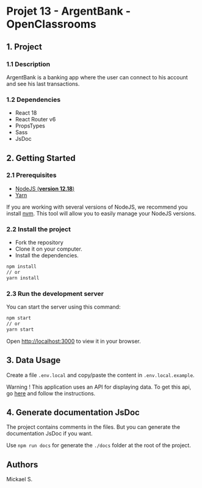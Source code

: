# Projet 13 - ArgentBank - OpenClassrooms
 
## 1. Project

### 1.1 Description

ArgentBank is a banking app where the user can connect to his account and see his last transactions.

### 1.2 Dependencies

* React 18
* React Router v6
* PropsTypes
* Sass
* JsDoc

## 2. Getting Started

### 2.1 Prerequisites

- [NodeJS (**version 12.18**)](https://nodejs.org/en/)
- [Yarn](https://yarnpkg.com/)

If you are working with several versions of NodeJS, we recommend you install [nvm](https://github.com/nvm-sh/nvm). This tool will allow you to easily manage your NodeJS versions.

### 2.2 Install the project

- Fork the repository
- Clone it on your computer.
- Install the dependencies.
```bash
npm install
// or
yarn install
```


### 2.3 Run the development server

You can start the server using this command:

```bash
npm start
// or
yarn start
```

Open [http://localhost:3000](http://localhost:3000) to view it in your browser.

## 3. Data Usage

Create a file `.env.local` and copy/paste the content in `.env.local.example`.

Warning ! This application uses an API for displaying data.
To get this api, go [here](https://github.com/OpenClassrooms-Student-Center/P9-front-end-dashboard) and follow the instructions.

## 4. Generate documentation JsDoc

The project contains comments in the files. 
But you can generate the documentation JsDoc if you want.

Use `npm run docs` for generate the `./docs` folder at the root of the project.

## Authors

Mickael S.
